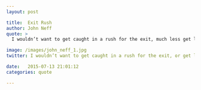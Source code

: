 ```yaml
---
layout: post

title:  Exit Rush
author: John Neff
quote: >
  I wouldn’t want to get caught in a rush for the exit, much less get left behind.

image: /images/john_neff_1.jpg
twitter: I wouldn’t want to get caught in a rush for the exit, or get left behind.  John Neff http://quotes.stockflare.com/

date:   2015-07-13 21:01:12
categories: quote

---
```



